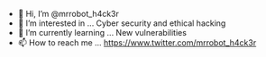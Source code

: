 - 👋 Hi, I’m @mrrobot_h4ck3r
- 👀 I’m interested in ... Cyber security and ethical hacking 
- 🌱 I’m currently learning ... New vulnerabilities
- 📫 How to reach me ... https://www.twitter.com/mrrobot_h4ck3r

<!---
An0nym0ushAcK5R/An0nym0ushAcK5R is a ✨ special ✨ repository because its `README.md` (this file) appears on your GitHub profile.
You can click the Preview link to take a look at your changes.
--->
